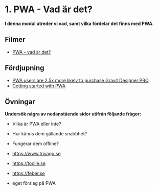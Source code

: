 # 1. PWA - Vad är det?
**I denna modul utreder vi vad, samt vilka fördelar det finns med PWA.**

## Filmer
- [PWA - vad är det?](#)

## Fördjupning
- [PWA users are 2.5x more likely to purchase Gravit Designer PRO](https://web.dev/gravit-designer/)
- [Getting started with PWA](https://developers.google.com/web/updates/2015/12/getting-started-pwa)

## Övningar
**Undersök några av nedanstående sidor utifrån följande frågor:**

- Vilka är PWA eller inte? 
- Hur känns dem gällande snabbhet? 
- Fungerar dem offline?

- https://www.trivago.se
- https://toolie.se
- https://feber.se
- eget förslag på PWA